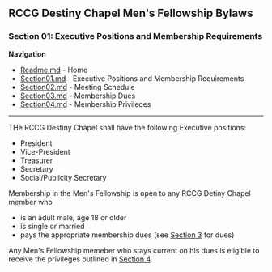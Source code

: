 
## RCCG Destiny Chapel Men's Fellowship Bylaws

### Section 01: Executive Positions and Membership Requirements

**Navigation**
- [Readme.md](Readme.md) - Home
- [Section01.md](Section01.md) - Executive Positions and Membership Requirements
- [Section02.md](Section02.md) - Meeting Schedule
- [Section03.md](Section03.md) - Membership Dues
- [Section04.md](Section04.md) - Membership Privileges

___________________________________________________________________________________________________________________
THe RCCG Destiny Chapel shall have the following Executive positions:
- President
- Vice-President
- Treasurer
- Secretary
- Social/Publicity Secretary

Membership in the Men's Fellowship is open to any RCCG Detiny Chapel member who
- is an adult male, age 18 or older
- is single or married
- pays the appropriate membership dues (see [Section 3](Section03.md) for dues)

Any Men's Fellowship memeber who stays current on his dues is eligible to receive the privileges outlined in [Section 4](Section04.md).
